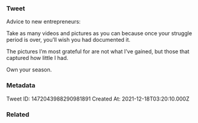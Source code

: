 ### Tweet
Advice to new entrepreneurs:

Take as many videos and pictures as you can because once your struggle period is over, you’ll wish you had documented it.

The pictures I’m most grateful for are not what I’ve gained, but those that captured how little I had. 

Own your season.

### Metadata
Tweet ID: 1472043988290981891
Created At: 2021-12-18T03:20:10.000Z

### Related

